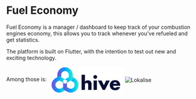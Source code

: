 # Fuel Economy

Fuel Economy is a manager / dashboard to keep track of your combustion engines economy, this allows you to track whenever you've refueled and get statistics.

The platform is built on Flutter, with the intention to test out new and exciting technology.

Among those is:
<img src="https://raw.githubusercontent.com/hivedb/hive/master/.github/logo_transparent.svg?sanitize=true" alt="Flutter Hive" width="200" align="center" />
<img src="https://github.com/lokalise/i18n-ally/raw/screenshots/lokalise-logo.png?raw=true" alt="Lokalise" width="200" align="center" />
